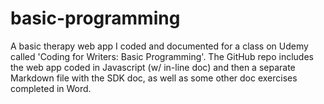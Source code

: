 # basic-programming

A basic therapy web app I coded and documented for a class on Udemy called 'Coding for Writers: Basic Programming'. The GitHub repo includes the web app coded in Javascript (w/ in-line doc) and then a separate Markdown file with the SDK doc, as well as some other doc exercises completed in Word. 
